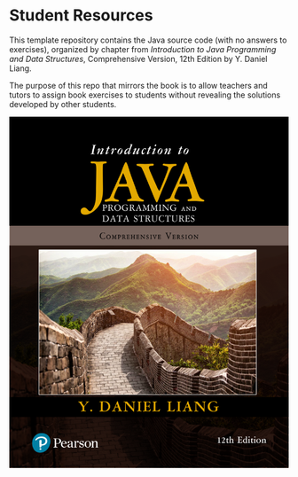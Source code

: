 # Student Resources

This template repository contains the Java source code (with no answers to exercises), organized by chapter from _Introduction to Java Programming and Data Structures_, Comprehensive Version, 12th Edition by Y. Daniel Liang.

The purpose of this repo that mirrors the book is to allow teachers and tutors to assign book exercises to students without revealing the solutions developed by other students.

![Cover of Introduction to Java Programming and Data Structures by Y. Daniel Liang](cover_plain.svg)
